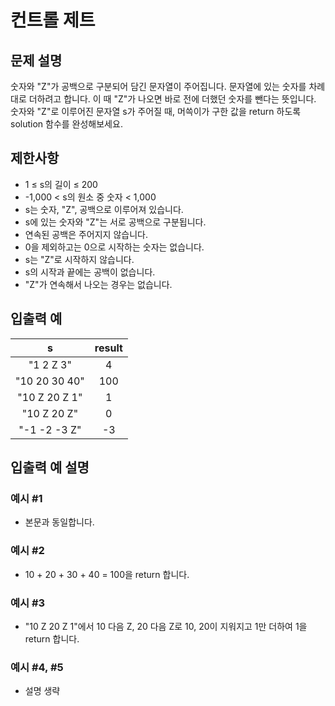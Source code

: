 # 컨트롤 제트

## 문제 설명

숫자와 "Z"가 공백으로 구분되어 담긴 문자열이 주어집니다. 문자열에 있는 숫자를 차례대로 더하려고 합니다. 이 때 "Z"가 나오면 바로 전에 더했던 숫자를 뺀다는 뜻입니다. 숫자와 "Z"로 이루어진 문자열 s가 주어질 때, 머쓱이가 구한 값을 return 하도록 solution 함수를 완성해보세요.

## 제한사항

- 1 ≤ s의 길이 ≤ 200
- -1,000 < s의 원소 중 숫자 < 1,000
- s는 숫자, "Z", 공백으로 이루어져 있습니다.
- s에 있는 숫자와 "Z"는 서로 공백으로 구분됩니다.
- 연속된 공백은 주어지지 않습니다.
- 0을 제외하고는 0으로 시작하는 숫자는 없습니다.
- s는 "Z"로 시작하지 않습니다.
- s의 시작과 끝에는 공백이 없습니다.
- "Z"가 연속해서 나오는 경우는 없습니다.

## 입출력 예

|       s       | result |
| :-----------: | :----: |
|   "1 2 Z 3"   |   4    |
| "10 20 30 40" |  100   |
| "10 Z 20 Z 1" |   1    |
|  "10 Z 20 Z"  |   0    |
| "-1 -2 -3 Z"  |   -3   |

## 입출력 예 설명

### 예시 #1

- 본문과 동일합니다.

### 예시 #2

- 10 + 20 + 30 + 40 = 100을 return 합니다.

### 예시 #3

- "10 Z 20 Z 1"에서 10 다음 Z, 20 다음 Z로 10, 20이 지워지고 1만 더하여 1을 return 합니다.

### 예시 #4, #5

- 설명 생략
